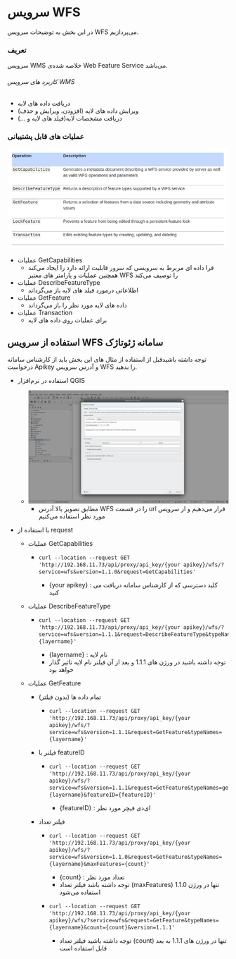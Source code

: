 # سرویس WFS
در این بخش به توضیحات سرویس WFS می‌پردازیم.

### تعریف
سرویس WMS خلاصه شده‌ی Web Feature Service می‌باشد.

###### کاربرد های سرویس WMS

- دریافت داده های لایه
- ویرایش داده های لایه (افزودن، ویرایش و حذف)
- دریافت مشخصات لایه(فیلد های لایه و ...)

### عملیات های قابل پشتیبانی

![wfs supported operations](https://github.com/SaaFaa-company/geotajak3-documents/blob/main/services/image/wfs-oprations.png?raw=true "wfs supported operations")

- عملیات GetCapabilities
    - فرا داده ای مربرط به سرویسی که سرور قابلیت ارائه دارد را ایجاد می‌کند همچنین عملیات و پارامتر های معتبر WFS را توصیف می‌کند
- عملیات DescribeFeatureType
    - اطلاعاتی درمورد فیلد های لایه باز می‌گرداند
- عملیات GetFeature
    - داده های لایه مورد نظر را باز می‌گرداند
- عملیات Transaction
    - برای عملیات روی داده های لایه
    
## استفاده از سرویس WFS سامانه ژئوتاژک
توجه داشته باشیدقبل از استفاده از مثال های این بخش باید از کارشناس سامانه درخواست Apikey و آدرس سرویس WFS را بدهید.

- استفاده در نرم‌افزار QGIS
  - ![add wfs to qgis](https://github.com/SaaFaa-company/geotajak3-documents/blob/main/services/image/add-wfs-qgis.png?raw=true "add wfs to qgis")
    - مطابق تصویر بالا آدرس WFS را در قسمت url قرار می‌دهیم و از سرویس مورد نظر استفاده می‌کنیم
  
- با استفاده از request
  - عملیات GetCapabilities
    - ```
      curl --location --request GET 'http://192.168.11.73/api/proxy/api_key/{your apikey}/wfs/?service=wfs&version=1.1.0&request=GetCapabilities'
      ```
        - {your apikey} : کلید دسترسی که از کارشناس سامانه دریافت می کنید
  
  - عملیات DescribeFeatureType
    - ```
      curl --location --request GET 'http://192.168.11.73/api/proxy/api_key/{your apikey}/wfs/?service=wfs&version=1.1.1&request=DescribeFeatureType&typeNames={layername}'
      ```
        - {layername} : نام لایه
        - توجه داشته باشید در ورژن های 1.1.1 و بعد از آن فیلتر نام لایه تاثیر گذار خواهد بود
  
  - عملیات GetFeature
    - تمام داده ها (بدون فیلتر)
      - ```
        curl --location --request GET 'http://192.168.11.73/api/proxy/api_key/{your apikey}/wfs/?service=wfs&version=1.1.1&request=GetFeature&typeNames={layername}'
        ```
    
    - فیلتر با featureID
      - ```
        curl --location --request GET 'http://192.168.11.73/api/proxy/api_key/{your apikey}/wfs/?service=wfs&version=1.1.1&request=GetFeature&typeNames=geotajak:{layername}&featureID={featureID}'
        ```
        - {featureID} : ای‌دی فیچر مورد نظر
  
    - فیلتر تعداد
      - ```
        curl --location --request GET 'http://192.168.11.73/api/proxy/api_key/{your apikey}/wfs/?service=wfs&version=1.1.0&request=GetFeature&typeNames={layername}&maxFeatures={count}'
        ```
        - {count} : تعداد مورد نظر
        - توجه داشته باشد فیلتر تعداد (maxFeatures) تنها در ورژن 1.1.0 استفاده می‌شود
      - ```
        curl --location --request GET 'http://192.168.11.73/api/proxy/api_key/{your apikey}/wfs/?service=wfs&request=GetFeature&typeNames={layername}&count={count}&version=1.1.1'
        ```
        - توجه داشته باشید فیلتر تعداد (count) تنها در ورژن های 1.1.1 به بعد قابل استفاده است
